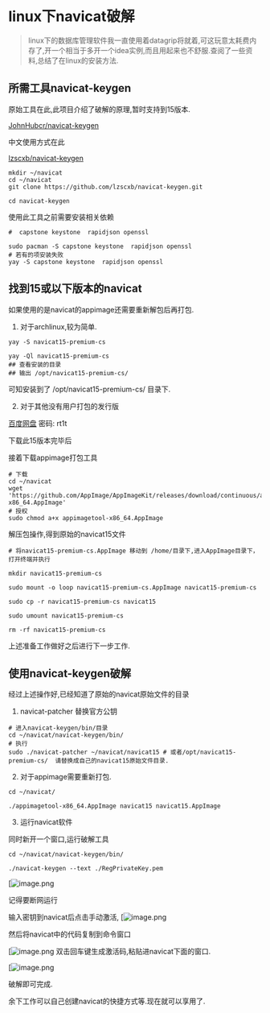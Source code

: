 # linux下navicat破解

>linux下的数据库管理软件我一直使用着datagrip将就着,可这玩意太耗费内存了,开一个相当于多开一个idea实例,而且用起来也不舒服.查阅了一些资料,总结了在linux的安装方法.

## 所需工具navicat-keygen

原始工具在此,此项目介绍了破解的原理,暂时支持到15版本.

[JohnHubcr/navicat-keygen](https://github.com/JohnHubcr/navicat-keygen)

中文使用方式在此

[lzscxb/navicat-keygen](https://github.com/lzscxb/navicat-keygen)

```shell
mkdir ~/navicat
cd ~/navicat
git clone https://github.com/lzscxb/navicat-keygen.git

cd navicat-keygen
```

使用此工具之前需要安装相关依赖

```shell
#  capstone keystone  rapidjson openssl

sudo pacman -S capstone keystone  rapidjson openssl
# 若有的项安装失败
yay -S capstone keystone  rapidjson openssl
```

## 找到15或以下版本的navicat
如果使用的是navicat的appimage还需要重新解包后再打包.

1. 对于archlinux,较为简单.

```shell
yay -S navicat15-premium-cs

yay -Ql navicat15-premium-cs
## 查看安装的目录
## 输出 /opt/navicat15-premium-cs/ 

```
可知安装到了 /opt/navicat15-premium-cs/ 目录下.

2. 对于其他没有用户打包的发行版

[百度网盘](https://pan.baidu.com/share/init?surl=2U6UaPVypjlVGpIoZqJzvA)  密码: rt1t

下载此15版本完毕后

接着下载appimage打包工具 

```shell
# 下载
cd ~/navicat
wget 'https://github.com/AppImage/AppImageKit/releases/download/continuous/appimagetool-x86_64.AppImage'
# 授权
sudo chmod a+x appimagetool-x86_64.AppImage
```

解压包操作,得到原始的navicat15文件

```shell
# 将navicat15-premium-cs.AppImage 移动到 /home/目录下,进入AppImage目录下，打开终端并执行

mkdir navicat15-premium-cs

sudo mount -o loop navicat15-premium-cs.AppImage navicat15-premium-cs

sudo cp -r navicat15-premium-cs navicat15

sudo umount navicat15-premium-cs

rm -rf navicat15-premium-cs
```

上述准备工作做好之后进行下一步工作.
## 使用navicat-keygen破解
经过上述操作好,已经知道了原始的navicat原始文件的目录

1. navicat-patcher 替换官方公钥

```shell
# 进入navicat-keygen/bin/目录
cd ~/navicat/navicat-keygen/bin/
# 执行
sudo ./navicat-patcher ~/navicat/navicat15 # 或者/opt/navicat15-premium-cs/  请替换成自己的navicat15原始文件目录.
```

2. 对于appimage需要重新打包.

```shell
cd ~/navicat/

./appimagetool-x86_64.AppImage navicat15 navicat15.AppImage
```

3. 运行navicat软件

同时新开一个窗口,运行破解工具

```shell
cd ~/navicat/navicat-keygen/bin/

./navicat-keygen --text ./RegPrivateKey.pem
```

[![image.png](https://img2020.cnblogs.com/blog/1957451/202108/1957451-20210807110107591-120489069.png)

记得要断网运行

输入密钥到navicat后点击手动激活,
[![image.png](https://i0.hdslb.com/bfs/article/b8b494725f011058f60417a2601b7497a1b31e64.png@942w_204h_progressive.webp)

然后将navicat中的代码复制到命令窗口

[![image.png](https://i0.hdslb.com/bfs/article/f9438119f1d5e81ea361f06c68f841b73ac1b0df.png@827w_924h_progressive.webp)
双击回车键生成激活码,粘贴进navicat下面的窗口.

[![image.png](https://i0.hdslb.com/bfs/article/ad21fd6b2f52cb53226b286b2970db7df41e0f86.png@789w_935h_progressive.webp)

破解即可完成.

余下工作可以自己创建navicat的快捷方式等.现在就可以享用了.